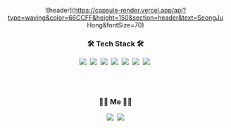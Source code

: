 <div align="center" style="text-align:center">
  
![header](https://capsule-render.vercel.app/api?type=waving&color=66CCFF&height=150&section=header&text=SeongJu Hong&fontSize=70)

</div>  

<h3 align="center">🛠 Tech Stack 🛠</h3>

<p align="center">
  <img src="https://img.shields.io/badge/Java-007396?style=flat-square&logo=Java&logoColor=white"/></a>&nbsp
  <img src="https://img.shields.io/badge/SpringBoot-6DB33F?style=flat-square&logo=Spring&logoColor=white"/></a>&nbsp 
  <img src="https://img.shields.io/badge/Mysql-E6B91E?style=flat-square&logo=MySql&logoColor=white"/></a>&nbsp 
  <img src="https://img.shields.io/badge/Redis-DC382D?style=flat-square&logo=redis&logoColor=red"></a>&nbsp 
  <img src="https://img.shields.io/badge/linux-FCC624?style=flat-square&logo=linux&logoColor=black"/></a>&nbsp 
  <img src="https://img.shields.io/badge/aws-333664?style=flat-square&logo=amazon-aws&logoColor=white"/></a>&nbsp 
  <img src="https://img.shields.io/badge/Docker-2496ED?style=flat-square&logo=Docker&logoColor=white"/></a>&nbsp 
</p>
<br>

<br>

<h3 align="center"> 🧑‍💻 Me 🧑‍💻 </h3>
<p align="center">
  <a href="https://velog.io/@penrose_15"><img src="https://img.shields.io/badge/Tech%20Blog-11B48A?style=flat-square&logo=Vimeo&logoColor=white&link=https://velog.io/@penrose_15"/></a>&nbsp
  <a href="mailto:hs99215@gmail.com"><img src="https://img.shields.io/badge/Gmail-d14836?style=flat-square&logo=Gmail&logoColor=white&link=hsj99215@gmail.com"/></a>
</p>
<br>
